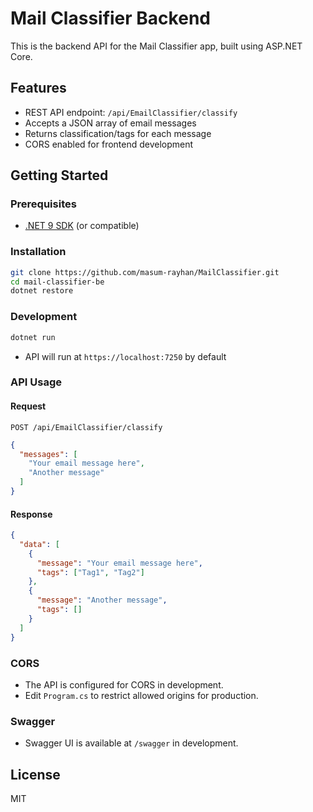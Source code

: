# Mail Classifier Backend

This is the backend API for the Mail Classifier app, built using ASP.NET Core.

## Features

- REST API endpoint: `/api/EmailClassifier/classify`
- Accepts a JSON array of email messages
- Returns classification/tags for each message
- CORS enabled for frontend development

## Getting Started

### Prerequisites

- [.NET 9 SDK](https://dotnet.microsoft.com/download) (or compatible)

### Installation

```sh
git clone https://github.com/masum-rayhan/MailClassifier.git
cd mail-classifier-be
dotnet restore
```

### Development

```sh
dotnet run
```

- API will run at `https://localhost:7250` by default

### API Usage

#### Request

`POST /api/EmailClassifier/classify`

```json
{
  "messages": [
    "Your email message here",
    "Another message"
  ]
}
```

#### Response

```json
{
  "data": [
    {
      "message": "Your email message here",
      "tags": ["Tag1", "Tag2"]
    },
    {
      "message": "Another message",
      "tags": []
    }
  ]
}
```

### CORS

- The API is configured for CORS in development.
- Edit `Program.cs` to restrict allowed origins for production.

### Swagger

- Swagger UI is available at `/swagger` in development.

## License

MIT
